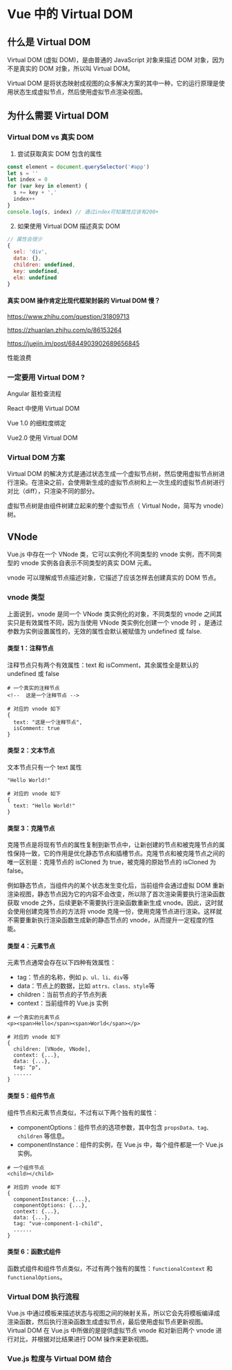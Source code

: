 # Vue 中的 Virtual DOM

## 什么是 Virtual DOM

Virtual DOM (虚拟 DOM)，是由普通的 JavaScript 对象来描述 DOM 对象，因为不是真实的 DOM 对象，所以叫 Virtual DOM。

Virtual DOM 是将状态映射成视图的众多解决方案的其中一种，它的运行原理是使用状态生成虚拟节点，然后使用虚拟节点渲染视图。

## 为什么需要 Virtual DOM

### Virtual DOM vs 真实 DOM

1. 尝试获取真实 DOM 包含的属性

```js
const element = document.querySelector('#app')
let s = ''
let index = 0
for (var key in element) {
  s += key + ','
  index++
}
console.log(s, index) // 通过index可知属性应该有200+
```

2. 如果使用 Virtual DOM 描述真实 DOM

```js
// 属性会很少
{
  sel: 'div',
  data: {},
  children: undefined,
  key: undefined,
  elm: undefined
}
```

#### 真实 DOM 操作肯定比现代框架封装的 Virtual DOM 慢？

https://www.zhihu.com/question/31809713

https://zhuanlan.zhihu.com/p/86153264

https://juejin.im/post/6844903902689656845

性能浪费

### 一定要用 Virtual DOM ?

Angular 脏检查流程

React 中使用 Virtual DOM

Vue 1.0 的细粒度绑定

Vue2.0 使用 Virtual DOM

### Virtual DOM 方案

Virtual DOM 的解决方式是通过状态生成一个虚拟节点树，然后使用虚拟节点树进行渲染。在渲染之前，会使用新生成的虚拟节点树和上一次生成的虚拟节点树进行对比（diff），只渲染不同的部分。

虚拟节点树是由组件树建立起来的整个虚拟节点（ Virtual Node，简写为 vnode）树。

## VNode

Vue.js 中存在一个 VNode 类，它可以实例化不同类型的 vnode 实例，而不同类型的 vnode 实例各自表示不同类型的真实 DOM 元素。

vnode 可以理解成节点描述对象，它描述了应该怎样去创建真实的 DOM 节点。

### vnode 类型

上面说到，vnode 是同一个 VNode 类实例化的对象，不同类型的 vnode 之间其实只是有效属性不同，因为当使用 VNode 类实例化创建一个 vnode 时 ，是通过参数为实例设置属性的，无效的属性会默认被赋值为 undefined 或 false.

#### 类型 1：注释节点

注释节点只有两个有效属性：text 和 isComment，其余属性全是默认的 undefined 或 false

```
# 一个真实的注释节点
<!--  这是一个注释节点 -->

# 对应的 vnode 如下
{
  text: "这是一个注释节点",
  isComment: true
}
```

#### 类型 2：文本节点

文本节点只有一个 text 属性

```
"Hello World!"

# 对应的 vnode 如下
{
  text: "Hello World!"
}
```

#### 类型 3：克隆节点

克隆节点是将现有节点的属性复制到新节点中，让新创建的节点和被克隆节点的属性保持一致，它的作用是优化静态节点和插槽节点。克隆节点和被克隆节点之间的唯一区别是：克隆节点的 isCloned 为 true，被克隆的原始节点的 isCloned 为 false。

例如静态节点，当组件内的某个状态发生变化后，当前组件会通过虚拟 DOM 重新渲染视图，静态节点因为它的内容不会改变，所以除了首次渲染需要执行渲染函数获取 vnode 之外，后续更新不需要执行渲染函数重新生成 vnode。因此，这时就会使用创建克隆节点的方法将 vnode 克隆一份，使用克隆节点进行渲染。这样就不需要重新执行渲染函数生成新的静态节点的 vnode，从而提升一定程度的性能。

#### 类型 4：元素节点

元素节点通常会存在以下四种有效属性：

- tag：节点的名称，例如 `p、ul、li、div`等
- data：节点上的数据，比如 `attrs、class、style`等
- children：当前节点的子节点列表
- context：当前组件的 Vue.js 实例

```
# 一个真实的元素节点
<p><span>Hello</span><span>World</span></p>

# 对应的 vnode 如下
{
  children: [VNode, VNode],
  context: {...},
  data: {...},
  tag: "p",
  ......
}
```

#### 类型 5：组件节点

组件节点和元素节点类似，不过有以下两个独有的属性：

- componentOptions：组件节点的选项参数，其中包含 `propsData、tag、children` 等信息。
- componentInstance：组件的实例，在 Vue.js 中，每个组件都是一个 Vue.js 实例。

```
# 一个组件节点
<child></child>

# 对应的 vnode 如下
{
  componentInstance: {...},
  componentOptions: {...},
  context: {...},
  data: {...},
  tag: "vue-component-1-child",
  ......
}
```

#### 类型 6：函数式组件

函数式组件和组件节点类似，不过有两个独有的属性：`functionalContext` 和 `functionalOptions`。

### Virtual DOM 执行流程

Vue.js 中通过模板来描述状态与视图之间的映射关系，所以它会先将模板编译成渲染函数，然后执行渲染函数生成虚拟节点，最后使用虚拟节点更新视图。Virtual DOM 在 Vue.js 中所做的是提供虚拟节点 vnode 和对新旧两个 vnode 进行对比，并根据对比结果进行 DOM 操作来更新视图。

### Vue.js 粒度与 Virtual DOM 结合

